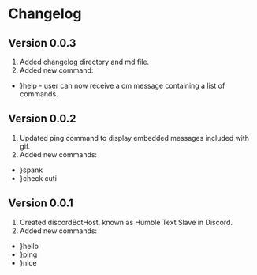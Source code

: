 # Changelog
  ## Version 0.0.3
  1. Added changelog directory and md file.
  2. Added new command:
   * }help - user can now receive a dm message containing a list of commands.              

  ## Version 0.0.2
  1. Updated ping command to display embedded messages included with gif.
  2. Added new commands:
   * }spank             
   * }check cuti

  ## Version 0.0.1
  1. Created discordBotHost, known as Humble Text Slave in Discord.
  2. Added new commands:
   * }hello                  
   * }ping
   * }nice
